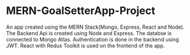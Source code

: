 # MERN-GoalSetterApp-Project

An app created using the MERN Stack(Mongo, Express, React and Node). The Backend Api is created using Node and Express. The databse is connected to Mongo Atlas. Authentication is done in the backend using JWT. React with Redux Toolkit is used on the frontend of the app.
